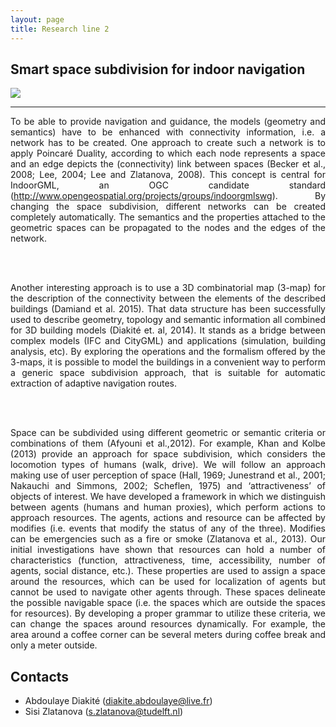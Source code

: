 ```yaml
---
layout: page
title: Research line 2 
---
```


## Smart space subdivision for indoor navigation

<div class="row">
  <div class="col-sm-12 hidden-xs nopadding"><img class="img-responsive" src="{{ "img/rl2.png" | prepend: site.baseurl }}"></div>
</div>

- - -
<div align="justify">

To be able to provide navigation and guidance, the models (geometry and semantics) have to be enhanced with connectivity information, i.e. a network has to be created. One approach to create such a network is to apply
Poincaré Duality, according to which each node represents a space and an edge depicts the (connectivity) link between spaces (Becker et al., 2008; Lee, 2004; Lee and Zlatanova, 2008). This concept is central for IndoorGML,
an OGC candidate standard (http://www.opengeospatial.org/projects/groups/indoorgmlswg). By changing the space subdivision, different networks can be created completely automatically. The semantics and the
properties attached to the geometric spaces can be propagated to the nodes and the edges of the network. 

<br> <br>

Another interesting approach is to use a 3D combinatorial map (3-map) for the description of the connectivity between the elements of the described buildings (Damiand et al. 2015). 
That data structure has been successfully used to describe geometry, topology and semantic information all combined for 3D building models (Diakité et. al, 2014). 
It stands as a bridge between complex models (IFC and CityGML) and applications (simulation, building analysis, etc). By exploring the operations 
and the formalism offered by the 3-maps, it is possible to model the buildings in a convenient way to perform a generic space subdivision approach, 
that is suitable for automatic extraction of adaptive navigation routes.

<br> <br>

Space can be subdivided using different geometric or semantic criteria or combinations of them (Afyouni et al.,2012). For example, Khan and Kolbe (2013) provide an approach for space subdivision, which considers the
locomotion types of humans (walk, drive). We will follow an approach making use of user perception of space (Hall, 1969; Junestrand et al., 2001; Nakauchi
and Simmons, 2002; Scheflen, 1975) and ‘attractiveness’ of objects of interest. We have developed a framework in which we distinguish between agents (humans and human proxies), which perform actions to approach
resources. The agents, actions and resource can be affected by modifies (i.e. events that modify the status of any of the three). Modifies can be emergencies such as a fire or smoke (Zlatanova et al., 2013). Our initial
investigations have shown that resources can hold a number of characteristics (function, attractiveness, time, accessibility, number of agents, social distance, etc.). These properties are used to assign a space around the
resources, which can be used for localization of agents but cannot be used to navigate other agents through. These spaces delineate the possible navigable space (i.e. the spaces which are outside the spaces for resources). By developing a proper grammar to utilize these criteria, we can change the spaces around resources dynamically. For example, the area around a coffee corner can be several meters during coffee break
and only a meter outside.

</div>

## Contacts

- Abdoulaye Diakité (<diakite.abdoulaye@live.fr>)
- Sisi Zlatanova (<s.zlatanova@tudelft.nl>)
